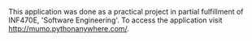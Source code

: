 This application was done  as a practical project in partial fulfillment of INF470E, 'Software Engineering'. To access the application visit http://mumo.pythonanywhere.com/.



